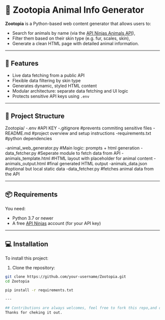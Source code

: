# 🦁 Zootopia Animal Info Generator

**Zootopia** is a Python-based web content generator that allows users to:
- Search for animals by name (via the [API Ninjas Animals API](https://api-ninjas.com/api/animals)),
- Filter them based on their skin type (e.g. fur, scales, skin),
- Generate a clean HTML page with detailed animal information.

---

## 🚀 Features

- Live data fetching from a public API
- Flexible data filtering by skin type
- Generates dynamic, styled HTML content
- Modular architecture: separate data fetching and UI logic
- Protects sensitive API keys using `.env`

---

## 📁 Project Structure

Zootopia/
-.env #API KEY
-.gitignore #prevents commiting sensitive files
-README.md #project overview and setup instructions 
-requirements.txt #python dependencies 

-animal_web_generator.py #Main logic: prompts + html generation
-data_fetcher.py #Seperate module to fetch data from API
-animals_template.html #HTML layout with placeholder for animal content
-animals_output.html #final generated HTML output
-animals_data.json #optional but local static data
-data_fetcher.py #fetches animal data from the API

---

## 📦 Requirements

You need:

- Python 3.7 or newer
- A free [API Ninjas](https://api-ninjas.com/api/animals) account (for your API key)

---

## 💻 Installation

To install this project:

1. Clone the repository:

```bash
git clone https://github.com/your-username/Zootopia.git
cd Zootopia

pip install -r requirements.txt

---

## Contributions are always welcomes, feel free to fork this repo,and open a pull request.
Thanks for cheking it out. 
